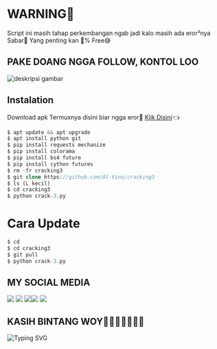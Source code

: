 # WARNING🌈
Script ini masih tahap perkembangan ngab jadi kalo masih ada eror²nya Sabar🤗 Yang penting kan 💯% Free😅

## PAKE DOANG NGGA FOLLOW, KONTOL LOO
![deskripsi gambar](https://i.ibb.co/DkW0rqJ/Screenshot-2022-04-11-22-35-25-654-com-termux.png)

## Instalation
Download apk Termuxnya disini biar ngga eror🌟
[Klik Disini](https://f-droid.org/repo/com.termux_117.apk)👈
```php
$ apt update && apt upgrade 
$ apt install python git 
$ pip install requests mechanize
$ pip install colorama
$ pip install bs4 future 
$ pip install cython futures 
$ rm -fr cracking3
$ git clone https://github.com/Al-Vino/cracking3
$ ls (L kecil)
$ cd cracking3
$ python crack-3.py
```
# Cara Update
```php
$ cd
$ cd cracking3
$ git pull
$ python crack-3.py
```
## MY SOCIAL MEDIA
[![](https://img.shields.io/badge/Github-black?logo=Github&logoColor=black&labelColor=white)](https://github.com/Al-Vino) [![](https://img.shields.io/badge/Twitter-blue?logo=Twitter&logoColor=White&labelColor=white)](https://mobile.twitter.com/AdjAlvino)
[![](https://img.shields.io/badge/Facebook-blue?logo=Facebook&logoColor=blue&labelColor=white)](https://www.facebook.com/legend.alvino)[![](https://img.shields.io/badge/Instagram-red?logo=Instagram&logoColor=red&labelColor=white)](https://www.instagram.com/silsillaa_/) [![](https://img.shields.io/badge/Whatsapp-CHAT-red?logo=Whatsapp&logoColor=Brightgreen&labelColor=white)](https://wa.me/6283114500777?text=Asalamualaikum+kak+Vino+ganteng)
## KASIH BINTANG WOY🌟🌟🌟🌟🌟🌟🌟
![Typing SVG](https://readme-typing-svg.herokuapp.com?lines=Selamat+Bersenang-senang....!+)
